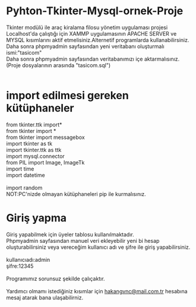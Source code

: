 # Pyhton-Tkinter-Mysql-ornek-Proje
 Tkinter modülü ile araç kiralama filosu yönetim uygulaması projesi<br>
 Localhost'da çalıştığı için XAMMP uygulamasının APACHE SERVER ve MYSQL kısımlarını aktif etmelisiniz.Alternetif programlarda kullanabilirsiniz.<br>
 Daha sonra phpmyadmin sayfasından yeni veritabanı oluşturmalı ismi:"tasicom"<br>
 Daha sonra phpmyadmin sayfasından veritabanımızı içe aktarmalısınız.(Proje dosyalarının arasında "tasicom.sql") <br>
<br>
# import edilmesi gereken kütüphaneler

from tkinter.ttk import*<br>
from tkinter import *<br>
from tkinter import messagebox<br>
import tkinter as tk<br>
import tkinter.ttk as ttk<br>
import mysql.connector<br>
from PIL import Image, ImageTk<br>
import time<br>
import datetime<br><br>
import random<br>
NOT:PC'nizde olmayan kütüphaneleri pip ile kurmalısınız.
# Giriş yapma
Giriş yapabilmek için üyeler tablosu kullanılmaktadır.<br>
Phpmyadmin sayfasından manuel veri ekleyebilir yeni bi hesap oluşturabilirsiniz veya vereceğim kullanıcı adı ve şifre ile giriş yapabilirsiniz.<br>
<br>
kullanıcıadı:admin <br>
şifre:12345<br>
<br>
Programımız sorunsuz şekilde çalıçaktır.<br><br>
Yardımcı olmamı istediğiniz kısımlar için hakangvnc@mail.com.tr hesabına mesaj atarak bana ulaşabilirniz.<br>
